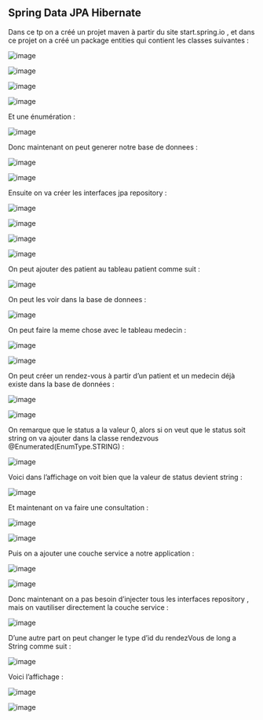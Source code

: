 Spring Data JPA Hibernate
--------------------------------------------------------------------------------------------------------------------------------


Dans ce tp on a créé un projet maven à partir du site start.spring.io , et dans ce projet on a créé un package entities qui contient les classes suivantes :

![image](https://github.com/loubnabaroudi/BAROUDI_LOUBNA_JEE/assets/154988277/57d74827-5460-4f02-bf7a-ff28a37ef4ba)

![image](https://github.com/loubnabaroudi/BAROUDI_LOUBNA_JEE/assets/154988277/d8df45c4-bb4e-468d-a918-3cbe0e369cb1)

![image](https://github.com/loubnabaroudi/BAROUDI_LOUBNA_JEE/assets/154988277/4d6f6591-14d1-4728-bcf6-e5aa6267c554)

![image](https://github.com/loubnabaroudi/BAROUDI_LOUBNA_JEE/assets/154988277/8b0d9dca-fe1a-4abe-96fb-86fec7110e3f)


Et une énumération :

![image](https://github.com/loubnabaroudi/BAROUDI_LOUBNA_JEE/assets/154988277/05515153-f485-4509-9172-0399a629c4d8)


Donc maintenant on peut generer notre base de donnees :

![image](https://github.com/loubnabaroudi/BAROUDI_LOUBNA_JEE/assets/154988277/3f5858bf-9aca-4951-92f0-8f67ac587e4d)

![image](https://github.com/loubnabaroudi/BAROUDI_LOUBNA_JEE/assets/154988277/a9301e2d-69bb-4212-ab69-0b051e54f4d3)


Ensuite on va créer les interfaces jpa repository :

![image](https://github.com/loubnabaroudi/BAROUDI_LOUBNA_JEE/assets/154988277/9afab10b-cd1d-4322-b161-b9a737b8bccc)

![image](https://github.com/loubnabaroudi/BAROUDI_LOUBNA_JEE/assets/154988277/18adf712-ff03-4fc1-a093-736c7b56152e)

![image](https://github.com/loubnabaroudi/BAROUDI_LOUBNA_JEE/assets/154988277/65f7ddcc-7e95-48eb-ae0c-e1633b76f17d)

![image](https://github.com/loubnabaroudi/BAROUDI_LOUBNA_JEE/assets/154988277/ae5f341c-ce88-4982-8f93-ec22a79d23da)


On peut ajouter des patient au tableau patient comme suit :

![image](https://github.com/loubnabaroudi/BAROUDI_LOUBNA_JEE/assets/154988277/81110a80-1295-42ae-96ab-22f0e6471fcf)


On peut les voir dans la base de donnees :

![image](https://github.com/loubnabaroudi/BAROUDI_LOUBNA_JEE/assets/154988277/31192328-9f9d-4a47-a317-5ac7eca77a24)


On peut faire la meme chose avec le tableau medecin :

![image](https://github.com/loubnabaroudi/BAROUDI_LOUBNA_JEE/assets/154988277/10e6b214-69a8-4f28-8a6c-09a0acde060a)

![image](https://github.com/loubnabaroudi/BAROUDI_LOUBNA_JEE/assets/154988277/1d5a617e-7535-4072-9336-f1aea011edb2)


On peut créer un rendez-vous à partir d’un patient et un medecin déjà existe dans la base de données :

![image](https://github.com/loubnabaroudi/BAROUDI_LOUBNA_JEE/assets/154988277/2a4b40e9-6882-4ae7-a25f-db6ee243c05d)

![image](https://github.com/loubnabaroudi/BAROUDI_LOUBNA_JEE/assets/154988277/496deb4d-c1d7-4010-aa62-6043bbb123e4)


On remarque que le status a la valeur 0, alors si on veut que le status soit string on va ajouter dans la classe rendezvous 
@Enumerated(EnumType.STRING) :

![image](https://github.com/loubnabaroudi/BAROUDI_LOUBNA_JEE/assets/154988277/7b322f8a-6917-4de5-8e39-f3d0d81776f2)


Voici dans l’affichage on voit bien que la valeur de status devient string :

![image](https://github.com/loubnabaroudi/BAROUDI_LOUBNA_JEE/assets/154988277/f47ddecb-e9d4-4240-aa46-f59450dc83d9)


Et maintenant on va faire une consultation :

![image](https://github.com/loubnabaroudi/BAROUDI_LOUBNA_JEE/assets/154988277/7f994b6d-e840-4b8d-8899-ca0458e74e9e)

![image](https://github.com/loubnabaroudi/BAROUDI_LOUBNA_JEE/assets/154988277/ad553a92-444d-4bb0-9765-cb9c57e95df1)


Puis on a ajouter une couche service a notre application :

![image](https://github.com/loubnabaroudi/BAROUDI_LOUBNA_JEE/assets/154988277/d5fdffc6-788d-4090-8b52-5effab4f70b0)

![image](https://github.com/loubnabaroudi/BAROUDI_LOUBNA_JEE/assets/154988277/03ddff63-41b3-4a04-af11-74f86b76a94d)


Donc maintenant on a pas besoin d’injecter tous les interfaces repository , mais on vautiliser directement la couche service :

![image](https://github.com/loubnabaroudi/BAROUDI_LOUBNA_JEE/assets/154988277/fb3a1eaa-8ba8-4e37-bf98-40e2f0040ea9)


D’une autre part on peut changer le type d’id du rendezVous de long a String comme suit :

![image](https://github.com/loubnabaroudi/BAROUDI_LOUBNA_JEE/assets/154988277/0a7da1dd-493b-423e-a8e1-0254310ba696)


Voici l’affichage :

![image](https://github.com/loubnabaroudi/BAROUDI_LOUBNA_JEE/assets/154988277/0f911c72-44c7-40e8-bf78-02109a4637a6)



![image](https://github.com/loubnabaroudi/BAROUDI_LOUBNA_JEE/assets/154988277/6d47d54c-38e2-4407-84de-955489f35695)









